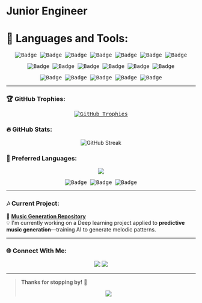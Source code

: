 # Junior Engineer

# 🚀 Languages and Tools:
<p align="center">
  <kbd>
    <img alt="Badge" src="https://img.shields.io/badge/python%20-%2314354C.svg?&style=for-the-badge&logo=python&logoColor=white"/>
    <img alt="Badge" src="https://img.shields.io/badge/jupyter_notebook%20-%23F37626.svg?&style=for-the-badge&logo=jupyter&logoColor=white"/>
    <img alt="Badge" src="https://img.shields.io/badge/node.js%20-%2343853D.svg?&style=for-the-badge&logo=node.js&logoColor=white"/>
    <img alt="Badge" src="https://img.shields.io/badge/javascript%20-%23323330.svg?&style=for-the-badge&logo=javascript&logoColor=%23F7DF1E"/>
    <img alt="Badge" src="https://img.shields.io/badge/dart-%230175C2.svg?&style=for-the-badge&logo=dart&logoColor=white"/>
    <img alt="Badge" src="https://img.shields.io/badge/flutter-%2302569B.svg?&style=for-the-badge&logo=flutter&logoColor=white"/>
    <img alt="Badge" src="https://img.shields.io/badge/c%2B%2B-%2300599C.svg?&style=for-the-badge&logo=c%2B%2B&logoColor=white"/>
  </kbd>
</p>

<p align="center">
  <kbd>
    <img alt="Badge" src="https://img.shields.io/badge/pytorch-%23EE4C2C.svg?&style=for-the-badge&logo=pytorch&logoColor=white"/>
    <img alt="Badge" src="https://img.shields.io/badge/keras-%23D00000.svg?&style=for-the-badge&logo=keras&logoColor=white"/>
    <img alt="Badge" src="https://img.shields.io/badge/tensorflow-%23FF6F00.svg?&style=for-the-badge&logo=tensorflow&logoColor=white"/>
    <img alt="Badge" src="https://img.shields.io/badge/opencv%20-%23FFBB00.svg?&style=for-the-badge&logo=Canonical&logoColor=white"/>
    <img alt="Badge" src="https://img.shields.io/badge/flask%20-%23000.svg?&style=for-the-badge&logo=flask&logoColor=white"/>
    <img alt="Badge" src="https://img.shields.io/badge/shell_script%20-%23121011.svg?&style=for-the-badge&logo=gnu-bash&logoColor=white"/>
  </kbd>
</p>

<p align="center">
  <kbd>
    <img alt="Badge" src="https://img.shields.io/badge/git-%23F05033.svg?&style=for-the-badge&logo=git&logoColor=white"/>
    <img alt="Badge" src="https://img.shields.io/badge/gitlab-%23181717.svg?&style=for-the-badge&logo=gitlab&logoColor=white"/>
    <img alt="Badge" src="https://img.shields.io/badge/sql-%230E4C97.svg?&style=for-the-badge&logo=mysql&logoColor=white"/>
    <img alt="Badge" src="https://img.shields.io/badge/php-%23778CFF.svg?&style=for-the-badge&logo=php&logoColor=white"/>
    <img alt="Badge" src="https://img.shields.io/badge/unity-%23000000.svg?&style=for-the-badge&logo=unity&logoColor=white"/>
  </kbd>
</p>

---

### 🏆 GitHub Trophies:
<p align="center">
  <kbd>
    <a href="https://github.com/eduardblbulyan">
      <img src="https://github-profile-trophy.vercel.app/?username=maxarasta&theme=darkhub&no-bg=true&no-frame=true&count=5&margin-w=10&rank=SSS,SS,S,AAA,AA,A,B&column=-1" alt="GitHub Trophies"/>
    </a>
  </kbd>
</p>

### 🔥 GitHub Stats:
<p align="center">
  <img src="https://github-readme-streak-stats.herokuapp.com/?user=maxarasta&theme=radical" alt="GitHub Streak"/>
</p>

### 🚀 Preferred Languages:
<p align="center">
  <img src="https://github-readme-stats.vercel.app/api/top-langs/?username=maxarasta&layout=compact&langs_count=6&theme=radical"/>
</p>

<p align="center">
  <kbd>
    <img alt="Badge" src="https://img.shields.io/badge/javascript-%23F7DF1E.svg?&style=for-the-badge&logo=javascript&logoColor=black"/>
    <img alt="Badge" src="https://img.shields.io/badge/python-%2314354C.svg?&style=for-the-badge&logo=python&logoColor=white"/>
    <img alt="Badge" src="https://img.shields.io/badge/c%2B%2B-%2300599C.svg?&style=for-the-badge&logo=c%2B%2B&logoColor=white"/>
  </kbd>
</p>

---

### 🎶 Current Project:
🔗 <a href="https://github.com/maxarasta/Music-generation"><b>Music Generation Repository</b></a>  
💡 I'm currently working on a Deep learning project applied to **predictive music generation**—training AI to generate melodic patterns.

---

### 🌐 Connect With Me:
<p align="center">
  <a href="https://github.com/maxarasta"><img src="https://img.shields.io/badge/GitHub-%23181717.svg?&style=for-the-badge&logo=github&logoColor=white"/></a>
  <a href="https://linkedin.com/in/maxime-beaudoin-39035b1b7"><img src="https://img.shields.io/badge/LinkedIn-%230077B5.svg?&style=for-the-badge&logo=linkedin&logoColor=white"/></a>
</p>

---

> **Thanks for stopping by!** 🚀  
> <p align="center"><img src="https://visitor-badge.laobi.icu/badge?page_id=maxarasta"/></p>

<!--  Acknowledgement: https://github.com/maxarasta/github-readme-stats -->
